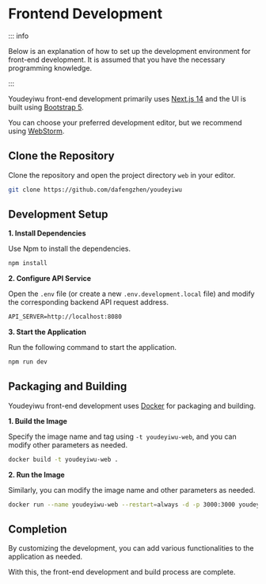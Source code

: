 # Frontend Development

::: info

Below is an explanation of how to set up the development environment for front-end development. It is assumed that you have the necessary programming knowledge.

:::

Youdeyiwu front-end development primarily uses [Next.js 14](https://nextjs.org) and the UI is built using [Bootstrap 5](https://getbootstrap.com).

You can choose your preferred development editor, but we recommend using [WebStorm](https://www.jetbrains.com/webstorm).

## Clone the Repository

Clone the repository and open the project directory ```web``` in your editor.

```sh
git clone https://github.com/dafengzhen/youdeyiwu
```

## Development Setup

**1. Install Dependencies**

Use Npm to install the dependencies.

```sh
npm install
```

**2. Configure API Service**

Open the ```.env``` file (or create a new ```.env.development.local``` file) and modify the corresponding backend API request address.

```txt
API_SERVER=http://localhost:8080
```

**3. Start the Application**

Run the following command to start the application.

```sh
npm run dev
```

## Packaging and Building

Youdeyiwu front-end development uses [Docker](https://www.docker.com) for packaging and building.

**1. Build the Image**

Specify the image name and tag using ```-t youdeyiwu-web```, and you can modify other parameters as needed.

```sh
docker build -t youdeyiwu-web .
```

**2. Run the Image**

Similarly, you can modify the image name and other parameters as needed.

```sh
docker run --name youdeyiwu-web --restart=always -d -p 3000:3000 youdeyiwu-web
```

## Completion

By customizing the development, you can add various functionalities to the application as needed.

With this, the front-end development and build process are complete.
